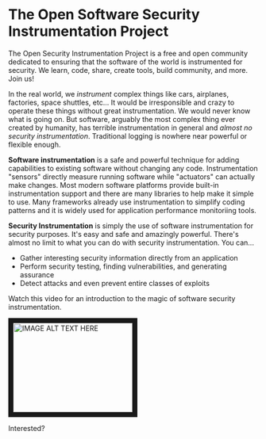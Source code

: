 # The Open Software Security Instrumentation Project

The Open Security Instrumentation Project is a free and open community dedicated to ensuring that the software of the world is instrumented for security. We learn, code, share, create tools, build community, and more. Join us!

In the real world, we *instrument* complex things like cars, airplanes, factories, space shuttles, etc...  It would be irresponsible and crazy to operate these things without great instrumentation. We would never know what is going on. But software, arguably the most complex thing ever created by humanity, has terrible instrumentation in general and *almost no security instrumentation*. Traditional logging is nowhere near powerful or flexible enough.

**Software instrumentation** is a safe and powerful technique for adding capabilities to existing software without changing any code. Instrumentation "sensors" directly measure running software while "actuators" can actually make changes.  Most modern software platforms provide built-in instrumentation support and there are many libraries to help make it simple to use.  Many frameworks already use instrumentation to simplify coding patterns and it is widely used for application performance monitoriing tools.

**Security Instrumentation** is simply the use of software instrumentation for security purposes. It's easy and safe and amazingly powerful. There's almost no limit to what you can do with security instrumentation. You can...
* Gather interesting security information directly from an application
* Perform security testing, finding vulnerabilities, and generating assurance
* Detect attacks and even prevent entire classes of exploits

Watch this video for an introduction to the magic of software security instrumentation.

<a href="http://www.youtube.com/watch?feature=player_embedded&v=YOUTUBE_VIDEO_ID_HERE
" target="_blank"><img src="http://img.youtube.com/vi/YOUTUBE_VIDEO_ID_HERE/0.jpg" 
alt="IMAGE ALT TEXT HERE" width="240" height="180" border="10" /></a>

Interested?
